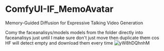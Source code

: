 # ComfyUI-IF_MemoAvatar
Memory-Guided Diffusion for Expressive Talking Video Generation

Comy the faceanalisys/models models from the folder directly into faceanalisys 
just until I make sure don't just move then duplicate them cos
HF will detect empty and download them every time 
![yW8hDQhnhM](https://github.com/user-attachments/assets/1c11e940-2da3-4d43-9453-cc1be06942c3)

